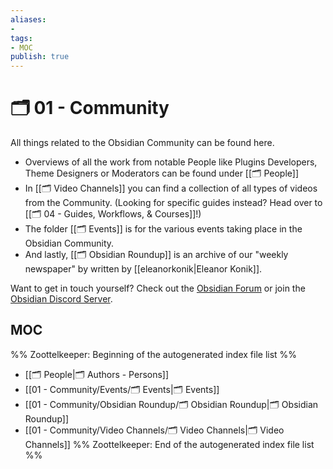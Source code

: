 ```yaml
---
aliases:
- 
tags: 
- MOC
publish: true
---
```


# 🗂️ 01 - Community

All things related to the Obsidian Community can be found here. 
- Overviews of all the work from notable People like Plugins Developers, Theme Designers or Moderators can be found under [[🗂️ People]]
- In [[🗂️ Video Channels]] you can find a collection of all types of videos from the Community. (Looking for specific guides instead? Head over to [[🗂️ 04 - Guides, Workflows, & Courses]]!)
- The folder [[🗂️ Events]] is for the various events taking place in the Obsidian Community.
- And lastly,  [[🗂️ Obsidian Roundup]] is an archive of our "weekly newspaper" by written by [[eleanorkonik|Eleanor Konik]].

Want to get in touch yourself? Check out the [Obsidian Forum](https://forum.obsidian.md/) or join the [Obsidian Discord Server](https://discord.gg/veuWUTm).


## MOC

%% Zoottelkeeper: Beginning of the autogenerated index file list  %%
-  [[🗂️ People|🗂️ Authors - Persons]]
-  [[01 - Community/Events/🗂️ Events|🗂️ Events]]
-  [[01 - Community/Obsidian Roundup/🗂️ Obsidian Roundup|🗂️ Obsidian Roundup]]
-  [[01 - Community/Video Channels/🗂️ Video Channels|🗂️ Video Channels]]
%% Zoottelkeeper: End of the autogenerated index file list  %%